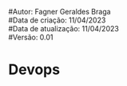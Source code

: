 #Autor: Fagner Geraldes Braga  
#Data de criação: 11/04/2023  
#Data de atualização: 11/04/2023  
#Versão: 0.01

# Devops


